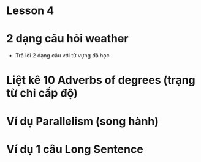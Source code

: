 # Lesson 4

# 2 dạng câu hỏi weather
- Trả lời 2 dạng câu với từ vựng đã học

# Liệt kê 10 Adverbs of degrees (trạng từ chỉ cấp độ)

# Ví dụ Parallelism (song hành)

# Ví dụ 1 câu Long Sentence

